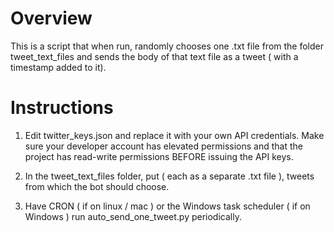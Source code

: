 # Overview

This is a script that when run, randomly chooses one .txt file from the folder tweet_text_files
and sends the body of that text file as a tweet ( with a timestamp added to it).

# Instructions

1. Edit twitter_keys.json and replace it with your own API credentials. Make sure your developer account has elevated permissions and that the project has read-write permissions BEFORE issuing the API keys.
    
2. In the tweet_text_files folder, put ( each as a separate .txt file ), tweets from which the bot should choose. 

3. Have CRON ( if on linux / mac ) or the Windows task scheduler ( if on Windows ) run auto_send_one_tweet.py periodically. 

